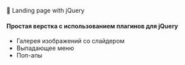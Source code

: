 🎨 Landing page with jQuery

#### Простая верстка с использованием плагинов для jQuery
* Галерея изображений со слайдером 
* Выпадающее меню
* Поп-апы
